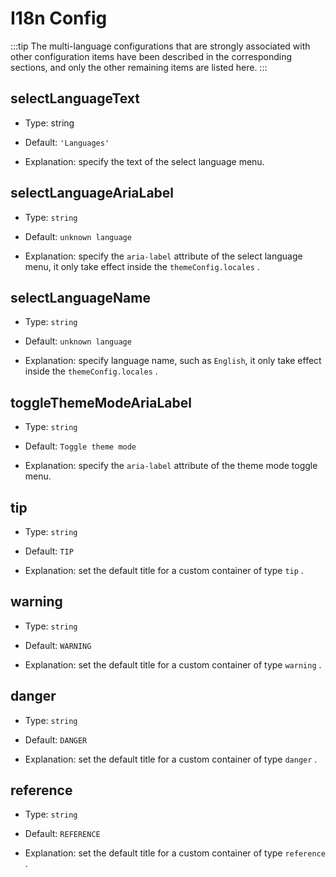 # I18n Config

:::tip
The multi-language configurations that are strongly associated with other configuration items have been described in the corresponding sections, and only the other remaining items are listed here.
:::

## selectLanguageText

- Type: string

- Default: `'Languages'`

- Explanation: specify the text of the select language menu.

## selectLanguageAriaLabel

- Type: `string`

- Default: `unknown language`

- Explanation: specify the `aria-label` attribute of the select language menu, it only take effect inside the `themeConfig.locales` .

## selectLanguageName

- Type: `string`

- Default: `unknown language`

- Explanation: specify language name, such as `English`, it only take effect inside the `themeConfig.locales` .

## toggleThemeModeAriaLabel

- Type: `string`

- Default: `Toggle theme mode`

- Explanation: specify the `aria-label` attribute of the theme mode toggle menu.

## tip

- Type: `string`

- Default: `TIP`

- Explanation: set the default title for a custom container of type `tip` .

## warning

- Type: `string`

- Default: `WARNING`

- Explanation: set the default title for a custom container of type `warning` .

## danger

- Type: `string`

- Default: `DANGER`

- Explanation: set the default title for a custom container of type `danger` .

## reference

- Type: `string`

- Default: `REFERENCE`

- Explanation: set the default title for a custom container of type `reference` .
